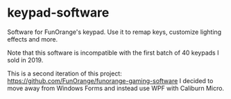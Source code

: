 # keypad-software
Software for FunOrange's keypad. Use it to remap keys, customize lighting effects and more.

Note that this software is incompatible with the first batch of 40 keypads I sold in 2019.

This is a second iteration of this project: https://github.com/FunOrange/funorange-gaming-software
I decided to move away from Windows Forms and instead use WPF with Caliburn Micro.

